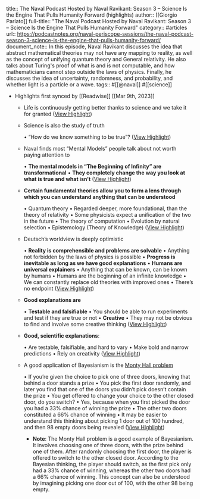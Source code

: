 title:: The Naval Podcast Hosted by Naval Ravikant: Season 3 – Science Is the Engine That Pulls Humanity Forward (highlights)
author:: [[Giorgio Parlato]]
full-title:: "The Naval Podcast Hosted by Naval Ravikant: Season 3 – Science Is the Engine That Pulls Humanity Forward"
category:: #articles
url:: https://podcastnotes.org/naval-periscope-sessions/the-naval-podcast-season-3-science-is-the-engine-that-pulls-humanity-forward/
document_note:: In this episode, Naval Ravikant discusses the idea that abstract mathematical theories may not have any mapping to reality, as well as the concept of unifying quantum theory and General relativity. He also talks about Turing's proof of what is and is not computable, and how mathematicians cannot step outside the laws of physics. Finally, he discusses the idea of uncertainty, randomness, and probability, and whether light is a particle or a wave.
tags:: #[[@naval]] #[[science]]

- Highlights first synced by [[Readwise]] [[Mar 9th, 2023]]
	- Life is continuously getting better thanks to science and we take it for granted ([View Highlight](https://read.readwise.io/read/01gtwq14eksg3d8d1s54k3t6qj))
	- Science is also the study of truth
	  
	  •   “How do we know something to be true”? ([View Highlight](https://read.readwise.io/read/01gtwq19t11mzevpcyrza1v4y7))
	- Naval finds most “Mental Models” people talk about not worth paying attention to
	  
	  •   **The mental models in “The Beginning of Infinity” are transformational**
	    •   **They completely change the way you look at what is true and what isn’t** ([View Highlight](https://read.readwise.io/read/01gtwq2jgvk1c5p450k6npnk39))
	- **Certain fundamental theories allow you to form a lens through which you can understand anything that can be understood**
	  
	  •   Quantum theory
	    •   Regarded deeper, more foundational, than the theory of relativity
	    •   Some physicists expect a unification of the two in the future
	  •   The theory of computation
	  •   Evolution by natural selection
	  •   Epistemology (Theory of Knowledge) ([View Highlight](https://read.readwise.io/read/01gtxc2fvrzshdmda39z8gdsd4))
	- Deutsch’s worldview is deeply optimistic
	  
	  •   **Reality is comprehensible and problems are solvable**
	    •   Anything not forbidden by the laws of physics is possible
	  •   **Progress is inevitable as long as we have good explanations**
	  •   **Humans are universal explainers**
	    •   Anything that can be known, can be known by humans
	    •   Humans are the beginning of an infinite knowledge
	    •   We can constantly replace old theories with improved ones
	    •   There’s no endpoint ([View Highlight](https://read.readwise.io/read/01gtxc38a1m6gmre4vzh08ejkf))
	- **Good explanations are**
	  
	  •   **Testable and falsifiable**
	    •   You should be able to run experiments and test if they are true or not
	  •   **Creative**
	    •   They may not be obvious to find and involve some creative thinking ([View Highlight](https://read.readwise.io/read/01gtxc5grha38sxvh3jsva18zr))
	- **Good, scientific explanations**:
	  
	  •   Are testable, falsifiable, and hard to vary
	  •   Make bold and narrow predictions
	  •   Rely on creativity ([View Highlight](https://read.readwise.io/read/01gtxc7tvezhsn7a1chqscc3h5))
	- A good application of Bayesianism is the [Monty Hall problem](https://en.wikipedia.org/wiki/Monty_Hall_problem)
	  
	  •   If you’re given the choice to pick one of three doors, knowing that behind a door stands a prize
	  •   You pick the first door randomly, and later you find that one of the doors you didn’t pick doesn’t contain the prize
	  •   You get offered to change your choice to the other closed door, do you switch?
	  •   Yes, because when you first picked the door you had a 33% chance of winning the prize
	    •   The other two doors constituted a 66% chance of winning
	  •   It may be easier to understand this thinking about picking 1 door out of 100 hundred, and then 98 empty doors being revealed ([View Highlight](https://read.readwise.io/read/01gtxc8kgxk3twmvcbedch1jmd))
		- **Note**: The Monty Hall problem is a good example of Bayesianism. It involves choosing one of three doors, with the prize behind one of them. After randomly choosing the first door, the player is offered to switch to the other closed door. According to the Bayesian thinking, the player should switch, as the first pick only had a 33% chance of winning, whereas the other two doors had a 66% chance of winning. This concept can also be understood by imagining picking one door out of 100, with the other 98 being empty.